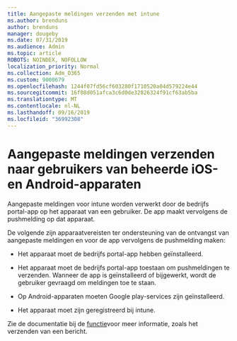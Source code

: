 ```yaml
---
title: Aangepaste meldingen verzenden met intune
ms.author: brenduns
author: brenduns
manager: dougeby
ms.date: 07/31/2019
ms.audience: Admin
ms.topic: article
ROBOTS: NOINDEX, NOFOLLOW
localization_priority: Normal
ms.collection: Adm_O365
ms.custom: 9000679
ms.openlocfilehash: 1244f07fd56cf603280f1710520a04d579224e44
ms.sourcegitcommit: 16f08d051afca3c6d0de32826324f91cf63ab5ba
ms.translationtype: MT
ms.contentlocale: nl-NL
ms.lasthandoff: 09/16/2019
ms.locfileid: "36992308"
---
```

# <a name="how-to-send-custom-notifications-to-the-users-of-managed-ios-and-android-devices"></a>Aangepaste meldingen verzenden naar gebruikers van beheerde iOS-en Android-apparaten

Aangepaste meldingen voor intune worden verwerkt door de bedrijfs portal-app op het apparaat van een gebruiker. De app maakt vervolgens de pushmelding op dat apparaat.

De volgende zijn apparaatvereisten ter ondersteuning van de ontvangst van aangepaste meldingen en voor de app vervolgens de pushmelding maken:

- Het apparaat moet de bedrijfs portal-app hebben geïnstalleerd.  

- Het apparaat moet de bedrijfs portal-app toestaan om pushmeldingen te verzenden. Wanneer de app is geïnstalleerd of bijgewerkt, wordt de gebruiker gevraagd om meldingen toe te staan.

- Op Android-apparaten moeten Google play-services zijn geïnstalleerd.

- Het apparaat moet zijn geregistreerd bij intune.

Zie de documentatie bij de [functie](https://docs.microsoft.com/intune/custom-notifications)voor meer informatie, zoals het verzenden van een bericht.
